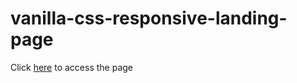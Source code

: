 # vanilla-css-responsive-landing-page
Click [here](https://migfernandes01.github.io/vanilla-css-responsive-landing-page/) to access the page
